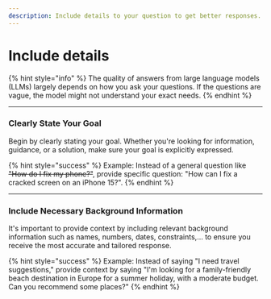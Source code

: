 ```yaml
---
description: Include details to your question to get better responses.
---
```


# Include details

{% hint style="info" %}
The quality of answers from large language models (LLMs) largely depends on how you ask your questions. If the questions are vague, the model might not understand your exact needs.
{% endhint %}

***

### Clearly State Your Goal

Begin by clearly stating your goal. Whether you're looking for information, guidance, or a solution, make sure your goal is explicitly expressed.

{% hint style="success" %}
Example: Instead of a general question like ~~"How do I fix my phone?"~~, provide specific question: "How can I fix a cracked screen on an iPhone 15?".
{% endhint %}

***

### Include Necessary Background Information

It's important to provide context by including relevant background information such as names, numbers, dates, constraints,... to ensure you receive the most accurate and tailored response.

{% hint style="success" %}
Example: Instead of saying "I need travel suggestions," provide context by saying "I'm looking for a family-friendly beach destination in Europe for a summer holiday, with a moderate budget. Can you recommend some places?"
{% endhint %}
